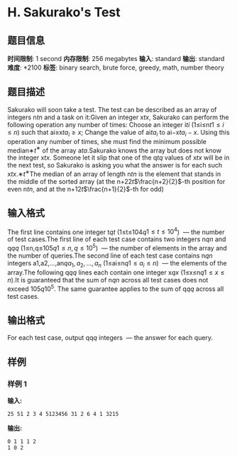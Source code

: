 # H. Sakurako's Test

## 题目信息

**时间限制**: 1 second
**内存限制**: 256 megabytes
**输入**: standard
**输出**: standard
**难度**: *2100
**标签**: binary search, brute force, greedy, math, number theory

## 题目描述

Sakurako will soon take a test. The test can be described as an array of integers n$t$$n$ and a task on it:Given an integer x$t$$x$, Sakurako can perform the following operation any number of times: Choose an integer i$t$$i$ (1≤i≤n$t$$1\le i\le n$) such that ai≥x$t$$a_i\ge x$; Change the value of ai$t$$a_i$ to ai−x$t$$a_i-x$. Using this operation any number of times, she must find the minimum possible median∗$t$$^{\text{∗}}$ of the array a$t$$a$.Sakurako knows the array but does not know the integer x$t$$x$. Someone let it slip that one of the q$t$$q$ values of x$t$$x$ will be in the next test, so Sakurako is asking you what the answer is for each such x$t$$x$.∗$t$$^{\text{∗}}$The median of an array of length n$t$$n$ is the element that stands in the middle of the sorted array (at the n+22$t$$\frac{n+2}{2}$-th position for even n$t$$n$, and at the n+12$t$$\frac{n+1}{2}$-th for odd)

## 输入格式

The first line contains one integer t$q$$t$ (1≤t≤104$q$$1\le t\le 10^4$)  — the number of test cases.The first line of each test case contains two integers n$q$$n$ and q$q$$q$ (1≤n,q≤105$q$$1\le n,q\le 10^5$)  — the number of elements in the array and the number of queries.The second line of each test case contains n$q$$n$ integers a1,a2,…,an$q$$a_1, a_2, \dots, a_n$ (1≤ai≤n$q$$1\le a_i\le n$)  — the elements of the array.The following q$q$$q$ lines each contain one integer x$q$$x$ (1≤x≤n$q$$1\le x\le n$).It is guaranteed that the sum of n$q$$n$ across all test cases does not exceed 105$q$$10^5$. The same guarantee applies to the sum of q$q$$q$ across all test cases.

## 输出格式

For each test case, output qq$q$ integers  — the answer for each query.

## 样例

### 样例 1

**输入:**
```
25 51 2 3 4 5123456 31 2 6 4 1 3215
```

**输出:**
```
0 1 1 1 2 
1 0 2
```
